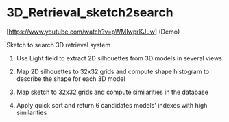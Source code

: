 3D_Retrieval_sketch2search
==========================

[https://www.youtube.com/watch?v=pWMIwprKJuw] (Demo)

Sketch to search 3D retrieval system

1. Use Light field to extract 2D silhouettes from 3D models in several views

2. Map 2D silhouettes to 32x32 grids and compute shape histogram to describe the shape for each 3D model

3. Map sketch to 32x32 grids and compute similarities in the database

4. Apply quick sort and return 6 candidates models' indexes with high similarities
